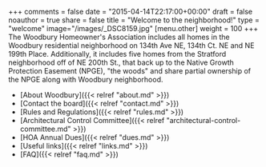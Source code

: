 +++
comments = false
date = "2015-04-14T22:17:00+00:00"
draft = false
noauthor = true
share = false
title = "Welcome to the neighborhood!"
type = "welcome"
image="/images/_DSC8159.jpg"
[menu.other]
weight = 100
+++
The Woodbury Homeowner's Association includes all homes in the Woodbury residential neighborhood on 134th Ave NE, 134th Ct. NE and NE 199th Place. Additionally, it includes five homes from the Stratford neighborhood off of NE 200th St., that back up to the Native Growth Protection Easement (NPGE), "the woods" and share partial ownership of the NPGE along with Woodbury neighborhood.

* [About Woodbury]({{< relref "about.md" >}})
* [Contact the board]({{< relref "contact.md" >}})
* [Rules and Regulations]({{< relref "rules.md" >}})
* [Architectural Control Committee]({{< relref "architectural-control-committee.md" >}})
* [HOA Annual Dues]({{< relref "dues.md" >}})
* [Useful links]({{< relref "links.md" >}})
* [FAQ]({{< relref "faq.md" >}})